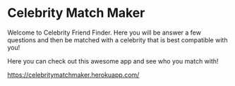 # Celebrity Match Maker

Welcome to Celebrity Friend Finder. Here you will be answer a few questions and then be matched with a celebrity that is best compatible with you!

Here you can check out this awesome app and see who you match with!

https://celebritymatchmaker.herokuapp.com/
